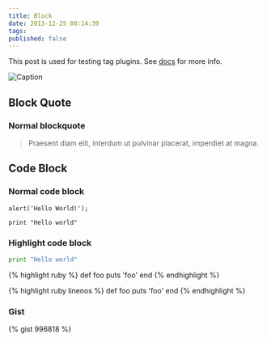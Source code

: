 ```yaml
---
title: Block
date: 2013-12-25 00:14:39
tags:
published: false
---
```


This post is used for testing tag plugins. See [docs](http://zespia.tw/hexo/docs/tag-plugins.html) for more info.

![Caption](http://ww3.sinaimg.cn/mw690/81b78497jw1emfgwjrh2pj21hc0u01g3.jpg)

## Block Quote

### Normal blockquote

> Praesent diam elit, interdum ut pulvinar placerat, imperdiet at magna.

## Code Block

### Normal code block

```
alert('Hello World!');
```

    print "Hello world"

### Highlight code block

```python
print "Hello world"
```

{% highlight ruby %}
def foo
  puts 'foo'
end
{% endhighlight %}

{% highlight ruby linenos %}
def foo
  puts 'foo'
end
{% endhighlight %}

### Gist

{% gist 996818 %}
